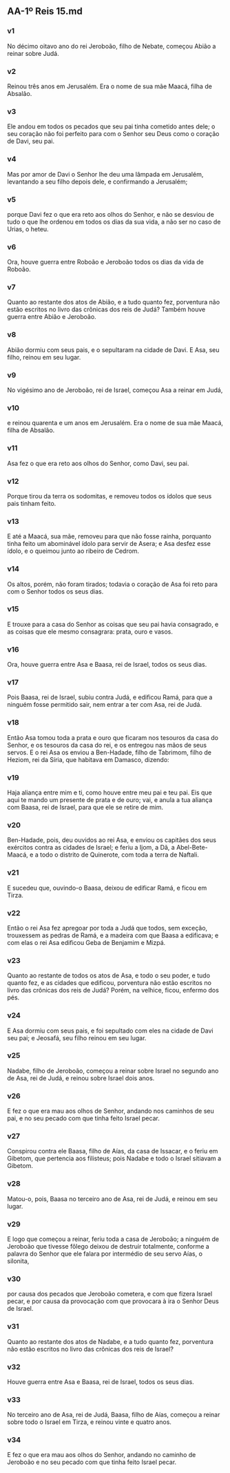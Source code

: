 ## AA-1º Reis 15.md
### v1
 No décimo oitavo ano do rei Jeroboão, filho de Nebate, começou Abião a reinar sobre Judá.
### v2
 Reinou três anos em Jerusalém. Era o nome de sua mãe Maacá, filha de Absalão.
### v3
 Ele andou em todos os pecados que seu pai tinha cometido antes dele; o seu coração não foi perfeito para com o Senhor seu Deus como o coração de Davi, seu pai.
### v4
 Mas por amor de Davi o Senhor lhe deu uma lâmpada em Jerusalém, levantando a seu filho depois dele, e confirmando a Jerusalém;
### v5
 porque Davi fez o que era reto aos olhos do Senhor, e não se desviou de tudo o que lhe ordenou em todos os dias da sua vida, a não ser no caso de Urias, o heteu.
### v6
 Ora, houve guerra entre Roboão e Jeroboão todos os dias da vida de Roboão.
### v7
 Quanto ao restante dos atos de Abião, e a tudo quanto fez, porventura não estão escritos no livro das crônicas dos reis de Judá? Também houve guerra entre Abião e Jeroboão.
### v8
 Abião dormiu com seus pais, e o sepultaram na cidade de Davi. E Asa, seu filho, reinou em seu lugar.
### v9
 No vigésimo ano de Jeroboão, rei de Israel, começou Asa a reinar em Judá,
### v10
 e reinou quarenta e um anos em Jerusalém. Era o nome de sua mãe Maacá, filha de Absalão.
### v11
 Asa fez o que era reto aos olhos do Senhor, como Davi, seu pai.
### v12
 Porque tirou da terra os sodomitas, e removeu todos os ídolos que seus pais tinham feito.
### v13
 E até a Maacá, sua mãe, removeu para que não fosse rainha, porquanto tinha feito um abominável ídolo para servir de Asera; e Asa desfez esse ídolo, e o queimou junto ao ribeiro de Cedrom.
### v14
 Os altos, porém, não foram tirados; todavia o coração de Asa foi reto para com o Senhor todos os seus dias.
### v15
 E trouxe para a casa do Senhor as coisas que seu pai havia consagrado, e as coisas que ele mesmo consagrara: prata, ouro e vasos.
### v16
 Ora, houve guerra entre Asa e Baasa, rei de Israel, todos os seus dias.
### v17
 Pois Baasa, rei de Israel, subiu contra Judá, e edificou Ramá, para que a ninguém fosse permitido sair, nem entrar a ter com Asa, rei de Judá.
### v18
 Então Asa tomou toda a prata e ouro que ficaram nos tesouros da casa do Senhor, e os tesouros da casa do rei, e os entregou nas mãos de seus servos. E o rei Asa os enviou a Ben-Hadade, filho de Tabrimom, filho de Heziom, rei da Síria, que habitava em Damasco, dizendo:
### v19
 Haja aliança entre mim e ti, como houve entre meu pai e teu pai. Eis que aqui te mando um presente de prata e de ouro; vai, e anula a tua aliança com Baasa, rei de Israel, para que ele se retire de mim.
### v20
 Ben-Hadade, pois, deu ouvidos ao rei Asa, e enviou os capitães dos seus exércitos contra as cidades de Israel; e feriu a Ijom, a Dã, a Abel-Bete-Maacá, e a todo o distrito de Quinerote, com toda a terra de Naftali.
### v21
 E sucedeu que, ouvindo-o Baasa, deixou de edificar Ramá, e ficou em Tirza.
### v22
 Então o rei Asa fez apregoar por toda a Judá que todos, sem exceção, trouxessem as pedras de Ramá, e a madeira com que Baasa a edificava; e com elas o rei Asa edificou Geba de Benjamim e Mizpá.
### v23
 Quanto ao restante de todos os atos de Asa, e todo o seu poder, e tudo quanto fez, e as cidades que edificou, porventura não estão escritos no livro das crônicas dos reis de Judá? Porém, na velhice, ficou, enfermo dos pés.
### v24
 E Asa dormiu com seus pais, e foi sepultado com eles na cidade de Davi seu pai; e Jeosafá, seu filho reinou em seu lugar.
### v25
 Nadabe, filho de Jeroboão, começou a reinar sobre Israel no segundo ano de Asa, rei de Judá, e reinou sobre Israel dois anos.
### v26
 E fez o que era mau aos olhos de Senhor, andando nos caminhos de seu pai, e no seu pecado com que tinha feito Israel pecar.
### v27
 Conspirou contra ele Baasa, filho de Aías, da casa de Issacar, e o feriu em Gibetom, que pertencia aos filisteus; pois Nadabe e todo o Israel sitiavam a Gibetom.
### v28
 Matou-o, pois, Baasa no terceiro ano de Asa, rei de Judá, e reinou em seu lugar.
### v29
 E logo que começou a reinar, feriu toda a casa de Jeroboão; a ninguém de Jeroboão que tivesse fôlego deixou de destruir totalmente, conforme a palavra do Senhor que ele falara por intermédio de seu servo Aías, o silonita,
### v30
 por causa dos pecados que Jeroboão cometera, e com que fizera Israel pecar, e por causa da provocação com que provocara à ira o Senhor Deus de Israel.
### v31
 Quanto ao restante dos atos de Nadabe, e a tudo quanto fez, porventura não estão escritos no livro das crônicas dos reis de Israel?
### v32
 Houve guerra entre Asa e Baasa, rei de Israel, todos os seus dias.
### v33
 No terceiro ano de Asa, rei de Judá, Baasa, filho de Aías, começou a reinar sobre todo o Israel em Tirza, e reinou vinte e quatro anos.
### v34
 E fez o que era mau aos olhos do Senhor, andando no caminho de Jeroboão e no seu pecado com que tinha feito Israel pecar.
